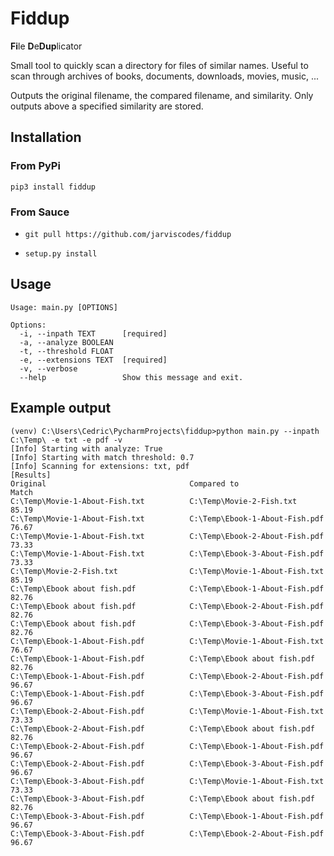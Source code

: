 # Fiddup

**Fi**le **D**e**Dup**licator

Small tool to quickly scan a directory for files of similar names.
Useful to scan through archives of books, documents, downloads, movies, music, ...

Outputs the original filename, the compared filename, and similarity.
Only outputs above a specified similarity are stored.

## Installation

### From PyPi

`pip3 install fiddup`

### From Sauce
* `git pull https://github.com/jarviscodes/fiddup`

* `setup.py install`

## Usage
```
Usage: main.py [OPTIONS]

Options:
  -i, --inpath TEXT      [required]
  -a, --analyze BOOLEAN
  -t, --threshold FLOAT
  -e, --extensions TEXT  [required]
  -v, --verbose
  --help                 Show this message and exit.
```

## Example output

```
(venv) C:\Users\Cedric\PycharmProjects\fiddup>python main.py --inpath C:\Temp\ -e txt -e pdf -v
[Info] Starting with analyze: True
[Info] Starting with match threshold: 0.7
[Info] Scanning for extensions: txt, pdf
[Results]
Original                                Compared to                             Match          
C:\Temp\Movie-1-About-Fish.txt          C:\Temp\Movie-2-Fish.txt                          85.19
C:\Temp\Movie-1-About-Fish.txt          C:\Temp\Ebook-1-About-Fish.pdf                    76.67
C:\Temp\Movie-1-About-Fish.txt          C:\Temp\Ebook-2-About-Fish.pdf                    73.33
C:\Temp\Movie-1-About-Fish.txt          C:\Temp\Ebook-3-About-Fish.pdf                    73.33
C:\Temp\Movie-2-Fish.txt                C:\Temp\Movie-1-About-Fish.txt                    85.19
C:\Temp\Ebook about fish.pdf            C:\Temp\Ebook-1-About-Fish.pdf                    82.76
C:\Temp\Ebook about fish.pdf            C:\Temp\Ebook-2-About-Fish.pdf                    82.76
C:\Temp\Ebook about fish.pdf            C:\Temp\Ebook-3-About-Fish.pdf                    82.76
C:\Temp\Ebook-1-About-Fish.pdf          C:\Temp\Movie-1-About-Fish.txt                    76.67
C:\Temp\Ebook-1-About-Fish.pdf          C:\Temp\Ebook about fish.pdf                      82.76
C:\Temp\Ebook-1-About-Fish.pdf          C:\Temp\Ebook-2-About-Fish.pdf                    96.67
C:\Temp\Ebook-1-About-Fish.pdf          C:\Temp\Ebook-3-About-Fish.pdf                    96.67
C:\Temp\Ebook-2-About-Fish.pdf          C:\Temp\Movie-1-About-Fish.txt                    73.33
C:\Temp\Ebook-2-About-Fish.pdf          C:\Temp\Ebook about fish.pdf                      82.76
C:\Temp\Ebook-2-About-Fish.pdf          C:\Temp\Ebook-1-About-Fish.pdf                    96.67
C:\Temp\Ebook-2-About-Fish.pdf          C:\Temp\Ebook-3-About-Fish.pdf                    96.67
C:\Temp\Ebook-3-About-Fish.pdf          C:\Temp\Movie-1-About-Fish.txt                    73.33
C:\Temp\Ebook-3-About-Fish.pdf          C:\Temp\Ebook about fish.pdf                      82.76
C:\Temp\Ebook-3-About-Fish.pdf          C:\Temp\Ebook-1-About-Fish.pdf                    96.67
C:\Temp\Ebook-3-About-Fish.pdf          C:\Temp\Ebook-2-About-Fish.pdf                    96.67
```